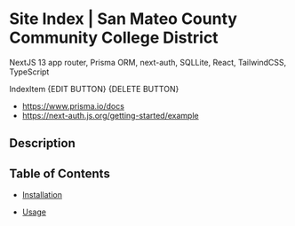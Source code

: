 <!-- Generate a Readme for this project -->

# Site Index | San Mateo County Community College District
NextJS 13 app router, Prisma ORM, next-auth, SQLLite, React, TailwindCSS, TypeScript

IndexItem {EDIT BUTTON} {DELETE BUTTON}

- <https://www.prisma.io/docs>
- <https://next-auth.js.org/getting-started/example>

## Description

## Table of Contents

* [Installation](#installation)

* [Usage](#usage)


